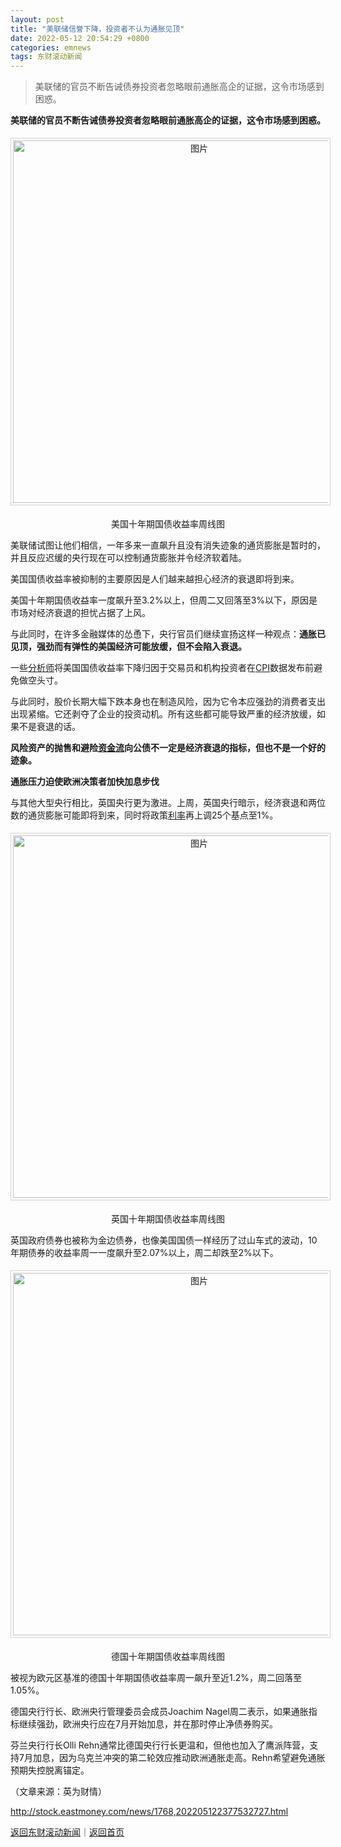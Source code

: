 ```yaml
---
layout: post
title: "美联储信誉下降，投资者不认为通胀见顶"
date: 2022-05-12 20:54:29 +0800
categories: emnews
tags: 东财滚动新闻
---
```

> 美联储的官员不断告诫债券投资者忽略眼前通胀高企的证据，这令市场感到困惑。

<p><strong>美联储的官员不断告诫债券投资者忽略眼前通胀高企的证据，这令市场感到困惑。</strong></p>
 <center><img src="https://dfscdn.dfcfw.com/download/D25041987941577346789_w1080h905.jpg" alt="图片" style="border:#d1d1d1 1px solid;padding:3px;margin:5px 0;" width="580" /></center><p align="center">美国十年期国债收益率周线图</p><p>美联储试图让他们相信，一年多来一直飙升且没有消失迹象的通货膨胀是暂时的，并且反应迟缓的央行现在可以控制通货膨胀并令经济软着陆。</p>
 <p>美国国债收益率被抑制的主要原因是人们越来越担心经济的衰退即将到来。</p>
 <p>美国十年期国债收益率一度飙升至3.2%以上，但周二又回落至3%以下，原因是市场对经济衰退的担忧占据了上风。</p>
 <p>与此同时，在许多金融媒体的怂恿下，央行官员们继续宣扬这样一种观点：<strong>通胀已见顶，强劲而有弹性的美国经济可能放缓，但不会陷入衰退。</strong></p>
 <p>一些<span id="Info.3224"><a href="http://data.eastmoney.com/invest/invest/default.html" class="infokey">分析师</a></span>将美国国债收益率下降归因于交易员和机构投资者在<span id="Info.336"><a href="http://data.eastmoney.com/cjsj/cpi.html" class="infokey">CPI</a></span>数据发布前避免做空头寸。</p>
 <p>与此同时，股价长期大幅下跌本身也在制造风险，因为它令本应强劲的消费者支出出现紧缩。它还剥夺了企业的投资动机。所有这些都可能导致严重的经济放缓，如果不是衰退的话。</p>
 <p><strong>风险资产的抛售和避险<span id="Info.365"><a href="http://data.eastmoney.com/zjlx/" class="infokey">资金流</a></span>向公债不一定是经济衰退的指标，但也不是一个好的迹象。</strong></p>
 <p><strong>通胀压力迫使欧洲决策者加快加息步伐</strong></p>
 <p>与其他大型央行相比，英国央行更为激进。上周，英国央行暗示，经济衰退和两位数的通货膨胀可能即将到来，同时将政策<span id="Info.344"><a href="http://data.eastmoney.com/cjsj/yhll.html" class="infokey">利率</a></span>再上调25个基点至1%。</p>
 <center><img src="https://dfscdn.dfcfw.com/download/D25275229751133717772_w1080h905.jpg" alt="图片" style="border:#d1d1d1 1px solid;padding:3px;margin:5px 0;" width="580" /></center><p align="center">英国十年期国债收益率周线图</p><p>英国政府债券也被称为金边债券，也像美国国债一样经历了过山车式的波动，10年期债券的收益率周一一度飙升至2.07%以上，周二却跌至2%以下。</p>
 <center><img src="https://dfscdn.dfcfw.com/download/D25229550782387854872_w1080h905.jpg" alt="图片" style="border:#d1d1d1 1px solid;padding:3px;margin:5px 0;" width="580" /></center><p align="center">德国十年期国债收益率周线图</p><p>被视为欧元区基准的德国十年期国债收益率周一飙升至近1.2%，周二回落至1.05%。</p>
 <p>德国央行行长、欧洲央行管理委员会成员Joachim Nagel周二表示，如果通胀指标继续强劲，欧洲央行应在7月开始加息，并在那时停止净债券购买。</p>
 <p>芬兰央行行长Olli Rehn通常比德国央行行长更温和，但他也加入了鹰派阵营，支持7月加息，因为乌克兰冲突的第二轮效应推动欧洲通胀走高。Rehn希望避免通胀预期失控脱离锚定。</p><p class="em_media">（文章来源：英为财情）</p>

<http://stock.eastmoney.com/news/1768,202205122377532727.html>

[返回东财滚动新闻](//finews.withounder.com/emnews/)｜[返回首页](//finews.withounder.com/)